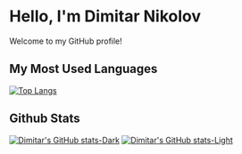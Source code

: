 # Hello, I'm Dimitar Nikolov

Welcome to my GitHub profile!

## My Most Used Languages

[![Top Langs](https://github-readme-stats.vercel.app/api/top-langs/?username=Dimitar759&layout=pie)](https://github.com/anuraghazra/github-readme-stats)

## Github Stats

[![Dimitar's GitHub stats-Dark](https://github-readme-stats.vercel.app/api?username=Dimitar759&show_icons=true&theme=dark#gh-dark-mode-only)](https://github.com/Dimitar759/github-readme-stats#gh-dark-mode-only)
[![Dimitar's GitHub stats-Light](https://github-readme-stats.vercel.app/api?username=Dimitar759&show_icons=true&theme=default#gh-light-mode-only)](https://github.com/Dimitar759/github-readme-stats#gh-light-mode-only)
